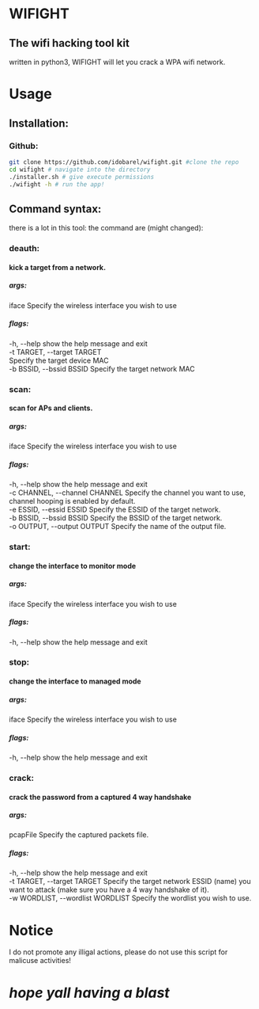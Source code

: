 # WIFIGHT
## The wifi hacking tool kit
written in python3, WIFIGHT will let you crack a WPA wifi network.

# Usage
## Installation:
### Github:
```bash
git clone https://github.com/idobarel/wifight.git #clone the repo
cd wifight # navigate into the directory
./installer.sh # give execute permissions
./wifight -h # run the app!
```
## Command syntax:
there is a lot in this tool:
the command are (might changed): <br>
### deauth:
#### kick a target from a network.
##### args:
iface       Specify the wireless interface you wish to use<br>
##### flags:
-h, --help                  show the help message and exit<br>
-t TARGET, --target TARGET<br>
                            Specify the target device MAC<br>
-b BSSID, --bssid BSSID
                            Specify the target network MAC<br>
### scan:
#### scan for APs and clients.
##### args:
iface       Specify the wireless interface you wish to use<br>
##### flags:
-h, --help                      show the help message and exit<br>
-c CHANNEL, --channel CHANNEL   Specify the channel you want to use, channel hooping is enabled by default.<br>
-e ESSID, --essid ESSID         Specify the ESSID of the target network.<br>
-b BSSID, --bssid BSSID         Specify the BSSID of the target network.<br>
-o OUTPUT, --output OUTPUT      Specify the name of the output file.<br>
### start: 
#### change the interface to monitor mode
##### args:
iface       Specify the wireless interface you wish to use<br>
##### flags:
-h, --help  show the help message and exit<br>
### stop: 
#### change the interface to managed mode
##### args:
iface       Specify the wireless interface you wish to use<br>
##### flags:
-h, --help  show the help message and exit<br>
### crack: 
#### crack the password from a captured 4 way handshake
##### args:
pcapFile              Specify the captured packets file.<br>
##### flags:
-h, --help                          show the help message and exit<br>
-t TARGET, --target TARGET          Specify the target network ESSID (name) you want to attack (make sure you have a 4 way handshake of it).<br>
-w WORDLIST, --wordlist WORDLIST    Specify the wordlist you wish to use.<br>

# Notice
I do not promote any illigal actions, please do not use this script for malicuse activities!

# _hope yall having a blast_
